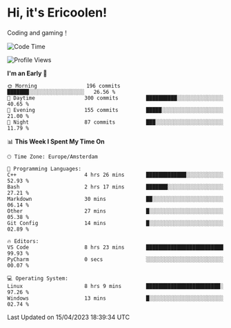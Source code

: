 # Hi, it's Ericoolen!
Coding and gaming！

<!--START_SECTION:waka-->
![Code Time](http://img.shields.io/badge/Code%20Time-750%20hrs%205%20mins-blue)

![Profile Views](http://img.shields.io/badge/Profile%20Views-0-blue)

**I'm an Early 🐤** 

```text
🌞 Morning                196 commits         ███████░░░░░░░░░░░░░░░░░░   26.56 % 
🌆 Daytime                300 commits         ██████████░░░░░░░░░░░░░░░   40.65 % 
🌃 Evening                155 commits         █████░░░░░░░░░░░░░░░░░░░░   21.00 % 
🌙 Night                  87 commits          ███░░░░░░░░░░░░░░░░░░░░░░   11.79 % 
```


📊 **This Week I Spent My Time On** 

```text
🕑︎ Time Zone: Europe/Amsterdam

💬 Programming Languages: 
C++                      4 hrs 26 mins       █████████████░░░░░░░░░░░░   52.93 % 
Bash                     2 hrs 17 mins       ███████░░░░░░░░░░░░░░░░░░   27.21 % 
Markdown                 30 mins             ██░░░░░░░░░░░░░░░░░░░░░░░   06.14 % 
Other                    27 mins             █░░░░░░░░░░░░░░░░░░░░░░░░   05.38 % 
Git Config               14 mins             █░░░░░░░░░░░░░░░░░░░░░░░░   02.89 % 

🔥 Editors: 
VS Code                  8 hrs 23 mins       █████████████████████████   99.93 % 
PyCharm                  0 secs              ░░░░░░░░░░░░░░░░░░░░░░░░░   00.07 % 

💻 Operating System: 
Linux                    8 hrs 9 mins        ████████████████████████░   97.26 % 
Windows                  13 mins             █░░░░░░░░░░░░░░░░░░░░░░░░   02.74 % 
```


 Last Updated on 15/04/2023 18:39:34 UTC
<!--END_SECTION:waka-->

